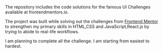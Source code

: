 The repository includes the code solutions for the famous UI Challenges available at frontendmentors.io.

The project was built while solving out the challenges from [Frontend Mentor](https://www.frontendmentor.io) to strengthen my primary skills in HTML,CSS and JavaScript,React.js by trying to abide to real-life workflows.


I am planning to complete all the challenge. I am starting from easiest to hardest.
